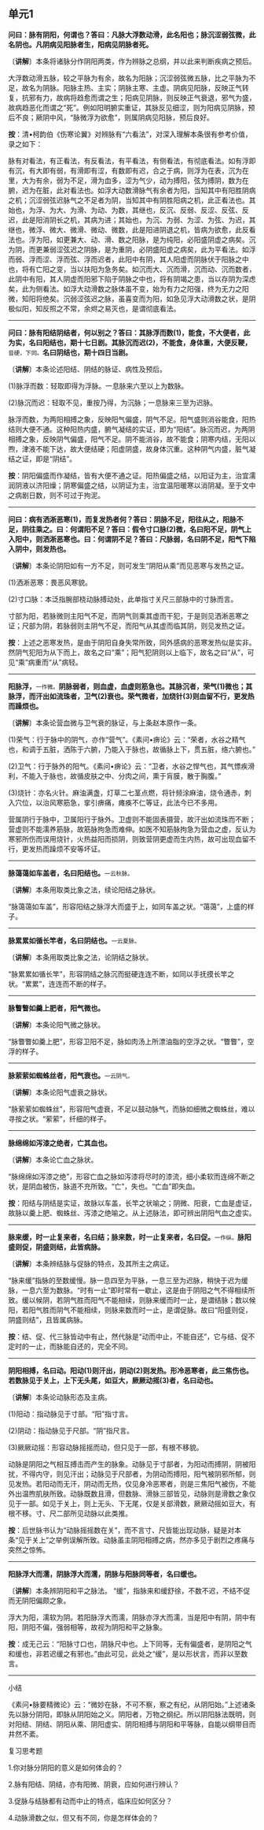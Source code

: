 ## 单元1

**问曰：脉有阴阳，何谓也？答曰：凡脉大浮数动滑，此名阳也；脉沉涩弱弦微，此名阴也。凡阴病见阳脉者生，阳病见阴脉者死。**

〔**讲解**〕本条将诸脉分作阴阳两类，作为辨脉之总纲，并以此来判断疾病之预后。

大浮数动滑五脉，较之平脉为有余，故名为阳脉；沉涩弱弦微五脉，比之平脉为不足，故名为阴脉。阳脉主热、主实；阴脉主寒、主虚。阴病见阳脉，反映正气转复，抗邪有力，故病将趋愈而谓之生；阳病见阴脉，则反映正气衰退，邪气为盛，故病趋恶化而谓之“死”。例如阳明腑实重证，其脉反见细涩，则为阳病见阴脉，预后不良；厥阴中风，“脉微浮为欲愈”，则属阴病见阳脉，预后良好。

**按**：清•柯韵伯《伤寒论翼》对辨脉有“六看法”，对深入理解本条很有参考价值，录之如下：

脉有对看法，有正看法，有反看法，有平看法，有侧看法，有彻底看法。如有浮即有沉，有大即有弱，有滑即有涩，有数即有迟，合之于病，则浮为在表，沉为在里，大为有余，弱为不足，滑为血多，涩为气少，动为搏阳，弦为搏阴，数为在腑，迟为在脏，此对看法也。如浮大动数滑脉气有余者为阳，当知其中有阳胜阴病之机；沉涩弱弦迟脉气之不足者为阴，当知其中有阴胜阳病之机，此正看法也。其始也，为浮、为大、为滑、为动、为数，其继也，反沉、反弱、反涩、反弦、反迟，此是阳消阴长之机，其病为进；其始也，为沉、为弱、为涩、为弦、为迟，其继也，微浮、微大、微滑、微动、微数，此是阳进阴退之机，皆病为欲愈，此反看法也。浮为阳，如更兼大、动、滑、数之阳脉，是为纯阳，必阳盛阴虚之病矣。沉为阴，而更兼弱涩弦迟之阴脉，是为重阴，必阴盛阳虚之病矣，此为平看法。如浮而弱、浮而涩、浮而弦、浮而迟者，此阳中有阴，其人阳虚而阴脉伏于阳脉之中也，将有亡阳之变，当以扶阳为急务矣。如沉而大、沉而滑，沉而动、沉而数者，此阴中有阳，其人阴虚而阳邪下陷于阴脉之中也，将有阴竭之患，当以存阴为深虑矣，此为侧看法。如浮大动滑数之脉体虽不变，始为有力之阳强，终为无力之阳微，知阳将绝矣。沉弱涩弦迟之脉，虽喜变而为阳，如急见浮大动滑数之状，是阴极似阳，知反照之不常，余烬之易灭也，是谓彻底看法。

------



**问曰：脉有阳结阴结者，何以别之？答曰：其脉浮而数(1)，能食，不大便者，此为实，名曰阳结也，期十七日剧。其脉沉而迟(2)，不能食，身体重，大便反鞕，**<small>音硬，下同。</small>**名曰阴结也，期十四日当剧。**

〔**讲解**〕本条论述阳结、阴结的脉证、病性及预后。

(1)脉浮而数：轻取即得为浮脉。一息脉来六至以上为数脉。

(2)脉沉而迟：轻取不见，重按乃得，为沉脉；一息脉来三至为迟脉。

脉浮而数，为两阳相搏之象，反映阳气偏盛，阴气不足。阳气盛则消谷能食，阳热结则大便不通。这种阳热内盛，腑气凝结的实证，即为“阳结”。脉沉而迟，为两阴相搏之象，反映阴气偏盛，阳气不足。阴不能消谷，故不能食；阴寒内结，无阳以煦，津液不能下达，故大便结硬；阳虚阴盛，故身体沉重。这种阴气内盛，脏气凝结之证，即是“阴结”。

**按**：阴阳偏盛而作凝结，皆有大便不通之证。阳热偏盛之结，以阳证为主，治宜濡润阴液以济阳燥；阴寒偏盛之结，以阴证为主，治宜温阳暖寒以消阴凝。至于文中之病剧日数，则不可过于拘泥。

------

**问曰：病有洒淅恶寒(1)，而复发热者何？答曰：阴脉不足，阳往从之，阳脉不足，阴往乘之。曰：何谓阳不足？答曰：假令寸口脉(2)微，名曰阳不足，阴气上入阳中，则洒淅恶寒也。曰：何谓阴不足？答曰：尺脉弱，名曰阴不足，阳气下陷入阴中，则发热也。**

〔**讲解**〕本条论阴阳如有一方不足，则可发生“阴阳从乘”而见恶寒与发热之证。

(1)洒淅恶寒：畏恶风寒貌。

(2)寸口脉：本泛指腕部桡动脉搏动处，此单指寸关尺三部脉中的寸脉而言。

寸部为阳，若脉微则主阳气不足，而阴气则乘其虚而干犯，于是则见洒淅恶寒之证；尺部为阴，若脉弱则主阴气不足，而阳气从其虚而临其阴，则见发热之证。

**按**：上述之恶寒发热，是由于阴阳自身失常所致，同外感病的恶寒发热似是实非。然阴气犯阳为从下而上，故名之曰“乘”；阳气犯阴则以上临下，故名之曰“从”，可见“乘”病重而“从”病轻。

------

**阳脉浮，**<small>一作微。</small>**阴脉弱者，则血虚，血虚则筋急也。其脉沉者，荣气(1)微也；其脉浮，而汗出如流珠者，卫气(2)衰也。荣气微者，加烧针(3)则血留不行，更发热而躁烦也。**

〔**讲解**〕本条论营血微与卫气衰的脉证，与上条赵本原作一条。

(1)荣气：行于脉中的阴气，亦作“营气”。《素问•痹论》云：“荣者，水谷之精气也，和调于五脏，洒陈于六腑，乃能入于脉也，故循脉上下，贯五脏，络六腑也。”

(2)卫气：行于脉外的阳气。《素问•痹论》云：“卫者，水谷之悍气也，其气慓疾滑利，不能入于脉也，故循皮肤之中、分肉之间，熏于肓膜，散于胸腹。”

(3)烧针：亦名火针。麻油满盏，灯草二七茎点燃，将针频涂麻油，烧令通赤，刺入穴位，以治风寒筋急，挛引痹痛，瘫痪不仁等证，此法今已不多用。

营属阴行于脉中，卫属阳行于脉外。卫虚则不能固表摄营，故汗出如流珠而不断；营虚则不能濡养筋脉，故筋脉拘急而难伸。如医不知筋脉拘急为营血之虚，反认为寒邪所伤而误用烧针，火热益阳而损阴，则致营阴更虚而生内热，故可出现血留不行，更发热而躁烦不安等坏证。

------

**脉蔼蔼如车盖者，名曰阳结也。**<small>一云秋脉。</small>

〔**讲解**〕本条用取类比象之法，续论阳结之脉状。

“脉蔼蔼如车盖”，形容阳结之脉浮大而盛于上，如同车盖之状。“蔼蔼”，上盛的样子。

------

**脉累累如循长竿者，名曰阴结也。**<small>一云夏脉。</small>

〔**讲解**〕本条用取类比象之法，论阴结之脉状。

“脉累累如循长竿”，形容阴结之脉沉而挺硬连连不断，如同以手抚摸长竿之状。“累累”，连连而不断的样子。

------

**脉瞥瞥如羹上肥者，阳气微也。**

〔**讲解**〕本条论阳气微之脉状。

“脉瞥瞥如羹上肥”，形容卫阳不足，脉如肉汤上所漂油脂的空浮之状。“瞥瞥”，空浮的样子。

------

**脉萦萦如蜘蛛丝者，阳气衰也。**<small>一云阴气。</small>

〔**讲解**〕本条论阳气虚衰之脉状。

“脉萦萦如蜘蛛丝”，形容阳气虚衰，不足以鼓动脉气，而脉如细微之蜘蛛丝，难以寻按之状。“萦萦”，纤细的样子。

------

**脉绵绵如泻漆之绝者，亡其血也。**

〔**讲解**〕本条论亡血之脉状。

“脉绵绵如泻漆之绝”，形容亡血之脉如泻漆将尽时的漆流，细小柔软而连绵不断之状，是阴血被伤，脉道不充所致。“亡”，失也。“亡血”即失血。

**按**：阳结与阴结是实证，故脉以车盖，长竿之状喻之；阴微、阳衰，亡血是虚证，故脉以羹上肥、蜘蛛丝、泻漆之绝喻之。从上述脉法，即可辨出阴阳气血之虚实。

------

**脉来缓，时一止复来者，名曰结；脉来数，时一止复来者，名曰促。**<small>一作纵。</small>**脉阳盛则促，阴盛则结，此皆病脉。**

〔**讲解**〕本条辨结脉与促脉的特点，及其所主之病证。

“脉来缓”指脉的至数缓慢。脉一息四至为平脉，一息三至为迟脉，稍快于迟为缓脉，一息六至为数脉。“时有一止”即时常有一歇止，这是由于阴阳之气不得相续所致。缓以候阴，若阴气胜而阳气不能相续，则脉来缓而时一止，是谓结脉；数以候阳，若阳气胜而阴气不能相续，则脉来数而时一止，是谓促脉。故曰“阳盛则促，阴盛则结”，且皆属病脉。

**按**：结、促、代三脉皆动中有止，然代脉是“动而中止，不能自还”，它与结、促不定时的一止，而脉能自还的，完全不同。

------

**阴阳相搏，名曰动。阳动(1)则汗出，阴动(2)则发热。形冷恶寒者，此三焦伤也。若数脉见于关上，上下无头尾，如豆大，厥厥动摇(3)者，名曰动也。**

〔**讲解**〕本条论动脉形态及主病。

(1)阳动：指动脉见于寸部。“阳”指寸言。

(2)阴动：指动脉见于尺部。“阴”指尺言。

(3)厥厥动摇：形容动脉摇摇而动，但只见于一部，有根不移貌。

动脉是阴阳之气相互搏击而产生的脉象。动脉见于寸部者，为阳动而搏阴，阴被阳扰，不得内守，则见汗出；动脉见于尺部者，为阴动而搏阳，阳气被阴邪所郁，则见发热。若阳动而无汗，阴动而无热，仅见身冷恶寒者，则是三焦阳气被伤，不能外出温煦肌肤所致。动脉既数且滑，但数脉、滑脉三部皆见，动脉则是滑数之象仅见于一部。如见于关上，则上无头、下无尾，仅是关部滑数，厥厥动摇如豆大，有根不移。寸、尺二部所见动脉以此类推。

**按**：后世脉书认为“动脉摇摇数在关”，而不言寸、尺皆能出现动脉，疑是对本条“见于关上”之举例误解所致。动脉虽主阴阳相搏之病，然亦多见于剧烈之疼痛与突然之惊怖。

------



**阳脉浮大而濡，阴脉浮大而濡，阴脉与阳脉同等者，名曰缓也。**

〔**讲解**〕本条辨阴阳和平之脉法。
“缓”，指脉来和缓舒徐，不数不迟，不结不促而无阴阳偏颇之象。

浮大为阳，濡软为阴。若阳脉浮大而濡，阴脉亦浮大而濡，当是阳中有阴，阴中有阳，阴阳不偏，强弱相等，故视为阴阳和平之脉象。

**按**：成无己云：“阳脉寸口也，阴脉尺中也。上下同等，无有偏盛者，是阴阳之气和缓也，非若迟缓之有邪也。”由此可见，此处之“缓”，是以形状言，而非以至数言。

------



小结

《素问•脉要精微论》云：“微妙在脉，不可不察，察之有纪，从阴阳始。”上述诸条先以脉分阴阳，即脉从阴阳始之义。阴阳者，万物之纲纪。所以阴阳脉法既明，则对阳结、阴结、阴阳从乘、阴阳虚实、阴阳相搏与阴阳和平等脉，自能以纲带目而井然不紊。

复习思考题

1.你对脉分阴阳的意义是如何体会的？

2.脉有阳结、阴结，亦有阳微、阴衰，应如何进行辨认？

3.促脉与结脉都有动而中止的特点，临床应如何区分？

4.动脉滑数之似，但又有不同，你是怎样体会的？
